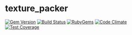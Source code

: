 # texture_packer

[![Gem Version](https://img.shields.io/gem/v/texture_packer.svg?style=flat)](https://rubygems.org/gems/texture_packer)
[![Build Status](https://api.travis-ci.com/khiav223577/texture_packer.svg?branch=master)](https://travis-ci.com/khiav223577/texture_packer)
[![RubyGems](http://img.shields.io/gem/dt/texture_packer.svg?style=flat)](https://rubygems.org/gems/texture_packer)
[![Code Climate](https://codeclimate.com/github/khiav223577/texture_packer/badges/gpa.svg)](https://codeclimate.com/github/khiav223577/texture_packer)
[![Test Coverage](https://codeclimate.com/github/khiav223577/texture_packer/badges/coverage.svg)](https://codeclimate.com/github/khiav223577/texture_packer/coverage)
